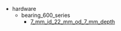 * hardware
  * bearing_600_series
    * [7_mm_id_22_mm_od_7_mm_depth](hardware/bearing_600_series/7_mm_id_22_mm_od_7_mm_depth)
